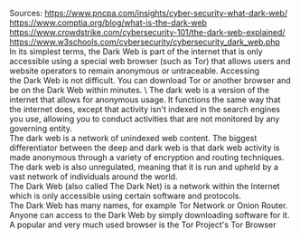 Sources:
https://www.pncpa.com/insights/cyber-security-what-dark-web/
https://www.comptia.org/blog/what-is-the-dark-web
https://www.crowdstrike.com/cybersecurity-101/the-dark-web-explained/
https://www.w3schools.com/cybersecurity/cybersecurity_dark_web.php
\
In its simplest terms, the Dark Web is part of the internet that is only accessible using a special web browser (such as Tor) that allows users and website operators to remain anonymous or untraceable. Accessing the Dark Web is not difficult. You can download Tor or another browser and be on the Dark Web within minutes.
\\
The dark web is a version of the internet that allows for anonymous usage. It functions the same way that the internet does, except that activity isn't indexed in the search engines you use, allowing you to conduct activities that are not monitored by any governing entity.
\
The dark web is a network of unindexed web content. The biggest differentiator between the deep and dark web is that dark web activity is made anonymous through a variety of encryption and routing techniques. The dark web is also unregulated, meaning that it is run and upheld by a vast network of individuals around the world.
\
The Dark Web (also called The Dark Net) is a network within the Internet which is only accessible using certain software and protocols. The Dark Web has many names, for example Tor Network or Onion Router. Anyone can access to the Dark Web by simply downloading software for it. A popular and very much used browser is the Tor Project's Tor Browser
